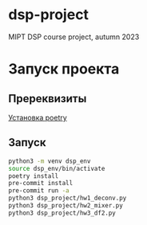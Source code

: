 # dsp-project

MIPT DSP course project, autumn 2023

# Запуск проекта

## Пререквизиты

[Установка poetry](https://python-poetry.org/docs/#installation)

## Запуск

```bash
python3 -m venv dsp_env
source dsp_env/bin/activate
poetry install
pre-commit install
pre-commit run -a
python3 dsp_project/hw1_deconv.py
python3 dsp_project/hw2_mixer.py
python3 dsp_project/hw3_df2.py
```

